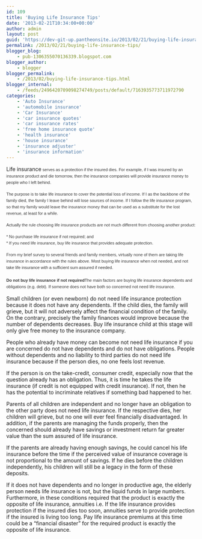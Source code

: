 ```yaml
---
id: 109
title: 'Buying Life Insurance Tips'
date: '2013-02-21T10:34:00+00:00'
author: admin
layout: post
guid: 'https://dev-git-up.pantheonsite.io/2013/02/21/buying-life-insurance-tips/'
permalink: /2013/02/21/buying-life-insurance-tips/
blogger_blog:
    - pub-1306355070136339.blogspot.com
blogger_author:
    - blogger
blogger_permalink:
    - /2013/02/buying-life-insurance-tips.html
blogger_internal:
    - /feeds/2496420709098274749/posts/default/7163935773711972790
categories:
    - 'Auto Insurance'
    - 'automobile insurance'
    - 'Car Insurance'
    - 'car insurance quotes'
    - 'car insurance rates'
    - 'free home insurance quote'
    - 'health insurance'
    - 'house insurance'
    - 'insurance adjuster'
    - 'insurance information'
---
```


<div dir="ltr" style="text-align: left;">Life insurance<span style="background-color: white; color: #333333; font-family: Verdana, Arial, Helvetica, sans-serif; font-size: 11px; line-height: 17.03125px; text-align: justify;"> serves as a protection if the insured dies. For example, if I was insured by an insurance product and die tomorrow, then the insurance companies will provide insurance money to people who I left behind.</span>  
  
<span style="background-color: white; color: #333333; font-family: Verdana, Arial, Helvetica, sans-serif; font-size: 11px; line-height: 17.03125px; text-align: justify;">The purpose is to take life insurance to cover the potential loss of income. If I as the backbone of the family died, the family I leave behind will lose sources of income. If I follow the life insurance program, so that my family would leave the insurance money that can be used as a substitute for the lost revenue, at least for a while.</span>  
  
<span style="background-color: white; color: #333333; font-family: Verdana, Arial, Helvetica, sans-serif; font-size: 11px; line-height: 17.03125px; text-align: justify;">Actually the rule choosing life insurance products are not much different from choosing another product:</span>  
  
<span style="background-color: white; color: #333333; font-family: Verdana, Arial, Helvetica, sans-serif; font-size: 11px; line-height: 17.03125px; text-align: justify;">\* No purchase life insurance if not required; and</span>  
<span style="background-color: white; color: #333333; font-family: Verdana, Arial, Helvetica, sans-serif; font-size: 11px; line-height: 17.03125px; text-align: justify;">\* If you need life insurance, buy life insurance that provides adequate protection.</span>  
  
<span style="background-color: white; color: #333333; font-family: Verdana, Arial, Helvetica, sans-serif; font-size: 11px; line-height: 17.03125px; text-align: justify;">From my brief survey to several friends and family members, virtually none of them are taking life insurance in accordance with the rules above. Most buying life insurance when not needed, and not take life insurance with a sufficient sum assured if needed.</span>  
<span style="background-color: white; color: #333333; display: inline; font-family: Verdana, Arial, Helvetica, sans-serif; font-size: 11px; line-height: 17.03125px; text-align: justify;">  
**Do not buy life insurance if not required**The main factors are buying life insurance dependents and obligations (e.g. debt). If someone does not have both so concerned not need life insurance.

Small children (or even newborn) do not need life insurance protection because it does not have any dependents. If the child dies, the family will grieve, but it will not adversely affect the financial condition of the family. On the contrary, precisely the family finances would improve because the number of dependents decreases. Buy life insurance child at this stage will only give free money to the insurance company.

People who already have money can become not need life insurance if you are concerned do not have dependents and do not have obligations. People without dependents and no liability to third parties do not need life insurance because if the person dies, no one feels lost revenue.

If the person is on the take-credit, consumer credit, especially now that the question already has an obligation. Thus, it is time he takes the life insurance (if credit is not equipped with credit insurance). If not, then he has the potential to incriminate relatives if something bad happened to her.

Parents of all children are independent and no longer have an obligation to the other party does not need life insurance. If the respective dies, her children will grieve, but no one will ever feel financially disadvantaged. In addition, if the parents are managing the funds properly, then the concerned should already have savings or investment return far greater value than the sum assured of life insurance.

If the parents are already having enough savings, he could cancel his life insurance before the time if the perceived value of insurance coverage is not proportional to the amount of savings. If he dies before the children independently, his children will still be a legacy in the form of these deposits.

If it does not have dependents and no longer in productive age, the elderly person needs life insurance is not, but the liquid funds in large numbers. Furthermore, in these conditions required that the product is exactly the opposite of life insurance, annuities i.e. If the life insurance provides protection if the insured dies too soon, annuities serve to provide protection if the insured is living too long. Pay life insurance premiums at this time could be a “financial disaster” for the required product is exactly the opposite of life insurance.

</span></div>